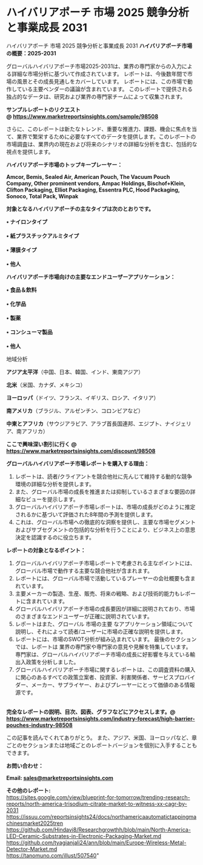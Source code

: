 # ハイバリアポーチ 市場 2025 競争分析と事業成長 2031
ハイバリアポーチ 市場 2025 競争分析と事業成長 2031
<strong><b>ハイバリアポーチ市場の概要：2025-2031</b></strong>

グローバルハイバリアポーチ市場2025-2031は、業界の専門家からの入力による詳細な市場分析に基づいて作成されています。 レポートは、今後数年間で市場の風景とその成長見通しをカバーしています。 レポートには、この市場で動作している主要ベンダーの議論が含まれています。 このレポートで提供される独占的なデータは、研究および業界の専門家チームによって収集されます。

<strong>サンプルレポートのリクエスト @ <a href=https://www.marketreportsinsights.com/sample/98508>https://www.marketreportsinsights.com/sample/98508</a></strong>

さらに、このレポートは新たなトレンド、重要な推進力、課題、機会に焦点を当て、業界で繁栄するために必要なすべてのデータを提供します。このレポートの市場調査は、業界内の現在および将来のシナリオの詳細な分析を含む、包括的な視点を提供します。

<strong>ハイバリアポーチ市場のトップキープレーヤー：</strong>

<strong>Amcor, Bemis, Sealed Air, American Pouch, The Vacuum Pouch Company, Other prominent vendors, Ampac Holdings, Bischof+Klein, Clifton Packaging, Elliot Packaging, Essentra PLC, Hood Packaging, Sonoco, Total Pack, Winpak</strong>

<strong><b>対象となるハイバリアポーチの主なタイプは次のとおりです。</b></strong>

<strong>• ナイロンタイプ<br><br>• 紙プラスチックアルミタイプ<br><br>• 薄膜タイプ<br><br>• 他人</strong>

<strong><b>ハイバリアポーチ市場向けの主要なエンドユーザーアプリケーション：</b></strong>

<strong>• 食品＆飲料<br><br>• 化学品<br><br>• 製薬<br><br>• コンシューマ製品<br><br>• 他人</strong>

 地域分析

<strong><b>アジア太平洋</b></strong>（中国、日本、韓国、インド、東南アジア）

<strong><b>北米</b></strong>（米国、カナダ、メキシコ）

<strong><b>ヨーロッパ</b></strong>（ドイツ、フランス、イギリス、ロシア、イタリア）

<strong><b>南アメリカ</b></strong>（ブラジル、アルゼンチン、コロンビアなど）

<strong><b>中東とアフリカ</b></strong>（サウジアラビア、アラブ首長国連邦、エジプト、ナイジェリア、南アフリカ）

<strong>ここで興味深い割引に行く @ <a href=https://www.marketreportsinsights.com/discount/98508>https://www.marketreportsinsights.com/discount/98508</a></strong>

<strong><b>グローバルハイバリアポーチ市場レポートを購入する理由：</b></strong>
<ol>
  <li>レポートは、読者/クライアントを競合他社に先んじて維持する動的な競争環境の詳細な分析を提供します。</li>
  <li>また、グローバル市場の成長を推進または抑制しているさまざまな要因の詳細なビューを提示します。</li>
  <li>グローバルハイバリアポーチ市場レポートは、市場の成長がどのように推定されるかに基づいて評価された8年間の予測を提供します。</li>
  <li>これは、グローバル市場への徹底的な洞察を提供し、主要な市場セグメントおよびサブセグメントの包括的な分析を行うことにより、ビジネス上の意思決定を認識するのに役立ちます。</li>
</ol>
<strong><b>レポートの対象となるポイント：</b></strong>
<ol>
  <li>グローバルハイバリアポーチ市場レポートで考慮される主なポイントには、グローバル市場で動作する主要な競合他社が含まれます。</li>
  <li>レポートには、グローバル市場で活動しているプレーヤーの会社概要も含まれています。</li>
  <li>主要メーカーの製造、生産、販売、将来の戦略、および技術的能力もレポートに含まれています。</li>
  <li>グローバルハイバリアポーチ市場の成長要因が詳細に説明されており、市場のさまざまなエンドユーザーが正確に説明されています。</li>
  <li>レポートはまた、グローバル 市場の主要 なアプリケーション領域について説明し、それによって読者/ユーザーに市場の正確な説明を提供します。</li>
  <li>レポートには、市場のSWOT分析が組み込まれています。 最後のセクションでは、レポートは 業界の専門家や専門家の意見や見解を特集しています。 専門家は、グローバルハイバリアポーチ市場の成長に好影響を与えている輸出入政策を分析しました。</li>
  <li>グローバルハイバリアポーチ市場に関するレポートは、この調査資料の購入に関心のあるすべての政策立案者、投資家、利害関係者、サービスプロバイダー、メーカー、サプライヤー、およびプレーヤーにとって価値のある情報源です。</li>
</ol><br>
<strong>完全なレポートの説明、目次、図表、グラフなどにアクセスします。@ <a href=https://www.marketreportsinsights.com/industry-forecast/high-barrier-pouches-industry-98508>https://www.marketreportsinsights.com/industry-forecast/high-barrier-pouches-industry-98508</a></strong>

この記事を読んでくれてありがとう。 また、アジア、米国、ヨーロッパなど、章ごとのセクションまたは地域ごとのレポートバージョンを個別に入手することもできます。

<strong><b>お問い合わせ：</b></strong>

<strong>Email: </strong><a href=mailto:sales@marketreportsinsights.com><strong>sales@marketreportsinsights.com</strong></a>

<strong>その他のレポート:</strong>
<br>
<a href=https://sites.google.com/view/blueprint-for-tomorrow/trending-research-reports/north-america-trisodium-citrate-market-to-witness-xx-cagr-by-2031>https://sites.google.com/view/blueprint-for-tomorrow/trending-research-reports/north-america-trisodium-citrate-market-to-witness-xx-cagr-by-2031</a>
<br>
<a href=https://issuu.com/reportsinsights24/docs/northamericaautomatictappingmachinesmarket2025tren>https://issuu.com/reportsinsights24/docs/northamericaautomatictappingmachinesmarket2025tren</a>
<br>
<a href=https://github.com/Hindavi8/Researchgrowthh/blob/main/North-America-LED-Ceramic-Substrates-in-Electronic-Packaging-Market.md>https://github.com/Hindavi8/Researchgrowthh/blob/main/North-America-LED-Ceramic-Substrates-in-Electronic-Packaging-Market.md</a>
<br>
<a href=https://github.com/tyagianjali24/ann/blob/main/Europe-Wireless-Metal-Detector-Market.md>https://github.com/tyagianjali24/ann/blob/main/Europe-Wireless-Metal-Detector-Market.md</a>
<br>
<a href=https://tanomuno.com/illust/507540>https://tanomuno.com/illust/507540</a>"
